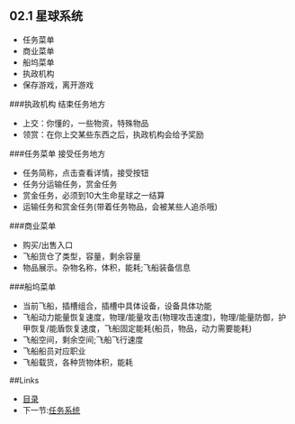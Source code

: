 ## 02.1 星球系统

- 任务菜单
- 商业菜单
- 船坞菜单
- 执政机构
- 保存游戏，离开游戏

###执政机构
结束任务地方  
- 上交：你懂的，一些物资，特殊物品
- 领赏：在你上交某些东西之后，执政机构会给予奖励

###任务菜单
接受任务地方  
- 任务简称，点击查看详情，接受按钮
- 任务分运输任务，赏金任务
- 赏金任务，必须到10大生命星球之一结算
- 运输任务和赏金任务(带着任务物品，会被某些人追杀哦)

###商业菜单
- 购买/出售入口
- 飞船货仓了类型，容量，剩余容量
- 物品展示。杂物名称，体积，能耗;飞船装备信息

###船坞菜单
- 当前飞船，插槽组合，插槽中具体设备，设备具体功能
- 飞船动力能量恢复速度，物理/能量攻击(物理攻击速度)，物理/能量防御，护甲恢复/能盾恢复速度，飞船固定能耗(船员，物品，动力需要能耗)
- 飞船空间，剩余空间;飞船飞行速度
- 飞船船员对应职业
- 飞船载货，各种货物体积，能耗

##Links
- [目录](preface.md)
- 下一节:[任务系统](02.2.md)
 
